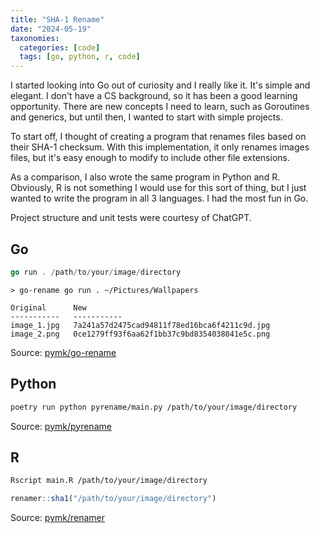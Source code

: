 ```yaml
---
title: "SHA-1 Rename"
date: "2024-05-19"
taxonomies:
  categories: [code]
  tags: [go, python, r, code]
---
```


I started looking into Go out of curiosity and I really like it. It's simple and elegant. I don't have a CS background, so it has been a good learning opportunity. There are new concepts I need to learn, such as Goroutines and generics, but until then, I wanted to start with simple projects.

To start off, I thought of creating a program that renames files based on their SHA-1 checksum. With this implementation, it only renames images files, but it's easy enough to modify to include other file extensions.

As a comparison, I also wrote the same program in Python and R. Obviously, R is not something I would use for this sort of thing, but I just wanted to write the program in all 3 languages. I had the most fun in Go.

Project structure and unit tests were courtesy of ChatGPT.

## Go

```go
go run . /path/to/your/image/directory
```

```
> go-rename go run . ~/Pictures/Wallpapers

Original      New
-----------   -----------
image_1.jpg   7a241a57d2475cad94811f78ed16bca6f4211c9d.jpg
image_2.png   0ce1279ff93f6aa62f1bb37c9bd8354038041e5c.png
```

Source: [pymk/go-rename](https://github.com/pymk/go-rename)

## Python

```sh
poetry run python pyrename/main.py /path/to/your/image/directory
```

Source: [pymk/pyrename](https://github.com/pymk/pyrename)

## R

```sh
Rscript main.R /path/to/your/image/directory
```

```r
renamer::sha1("/path/to/your/image/directory")
```

Source: [pymk/renamer](https://github.com/pymk/renamer)
